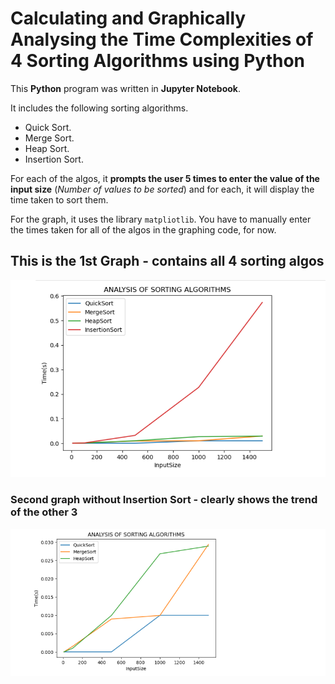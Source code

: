 # Calculating and Graphically Analysing the Time Complexities of 4 Sorting Algorithms using Python

This **Python** program was written in **Jupyter Notebook**.

It includes the following sorting algorithms.

- Quick Sort.
- Merge Sort.
- Heap Sort.
- Insertion Sort.

For each of the algos, it **prompts the user 5 times to enter the value of the input size** (_Number of values to be sorted_) and for each, it will display the time taken to sort them.

For the graph, it uses the library `matpliotlib`. You have to manually enter the times taken for all of the algos in the graphing code, for now.

## This is the 1st Graph - contains all 4 sorting algos

![1st Graph - All 4 Algos](./Graph%20Screenshots/1st%20graph.png)

### Second graph without Insertion Sort - clearly shows the trend of the other 3

![2nd Graph - w/o insertion sort](./Graph%20Screenshots/2nd%20graph.png)
